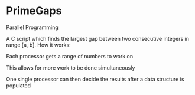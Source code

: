 # PrimeGaps
Parallel Programming

A C script which finds the largest gap between two consecutive integers in range [a, b].
How it works:

Each processor gets a range of numbers to work on

This allows for more work to be done simultaneously

One single processor can then decide the results after a data structure is populated
